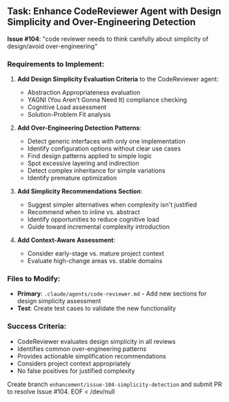 ## Task: Enhance CodeReviewer Agent with Design Simplicity and Over-Engineering Detection

**Issue #104**: "code reviewer needs to think carefully about simplicity of design/avoid over-engineering"

### Requirements to Implement:

1. **Add Design Simplicity Evaluation Criteria** to the CodeReviewer agent:
   - Abstraction Appropriateness evaluation
   - YAGNI (You Aren't Gonna Need It) compliance checking
   - Cognitive Load assessment
   - Solution-Problem Fit analysis

2. **Add Over-Engineering Detection Patterns**:
   - Detect generic interfaces with only one implementation
   - Identify configuration options without clear use cases
   - Find design patterns applied to simple logic
   - Spot excessive layering and indirection
   - Detect complex inheritance for simple variations
   - Identify premature optimization

3. **Add Simplicity Recommendations Section**:
   - Suggest simpler alternatives when complexity isn't justified
   - Recommend when to inline vs. abstract
   - Identify opportunities to reduce cognitive load
   - Guide toward incremental complexity introduction

4. **Add Context-Aware Assessment**:
   - Consider early-stage vs. mature project context
   - Evaluate high-change areas vs. stable domains

### Files to Modify:
- **Primary**: `.claude/agents/code-reviewer.md` - Add new sections for design simplicity assessment
- **Test**: Create test cases to validate the new functionality

### Success Criteria:
- CodeReviewer evaluates design simplicity in all reviews
- Identifies common over-engineering patterns
- Provides actionable simplification recommendations
- Considers project context appropriately
- No false positives for justified complexity

Create branch `enhancement/issue-104-simplicity-detection` and submit PR to resolve Issue #104.
EOF < /dev/null